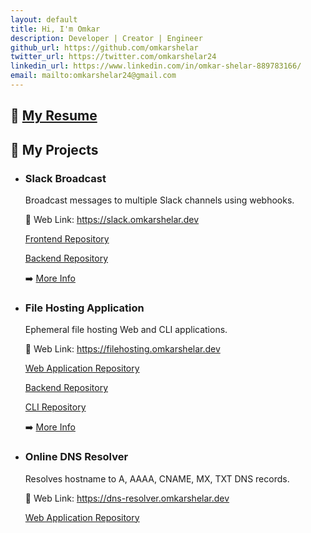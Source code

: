 ```yaml
---
layout: default
title: Hi, I'm Omkar
description: Developer | Creator | Engineer
github_url: https://github.com/omkarshelar
twitter_url: https://twitter.com/omkarshelar24
linkedin_url: https://www.linkedin.com/in/omkar-shelar-889783166/
email: mailto:omkarshelar24@gmail.com
---
```

## :page_facing_up: [My Resume](/assets/omkar-shelar-resume.pdf)

<div data-iframe-width="150" data-iframe-height="270" style="display:inline;margin-right:auto;" data-share-badge-id="162ac7f5-fe50-42bb-8065-b90565b284ad" data-share-badge-host="https://www.youracclaim.com"></div><script type="text/javascript" async src="//cdn.youracclaim.com/assets/utilities/embed.js"></script>

<div data-iframe-width="150" data-iframe-height="270" style="display:inline;margin-right:auto;" data-share-badge-id="4a5e58dc-e370-405a-b42a-b16987d28332" data-share-badge-host="https://www.youracclaim.com"></div><script type="text/javascript" async src="//cdn.youracclaim.com/assets/utilities/embed.js"></script>

## :floppy_disk: My Projects

* ### Slack Broadcast
  Broadcast messages to multiple Slack channels using webhooks.

	:link: Web Link:
	<a href="https://slack.omkarshelar.dev" target="_blank">https://slack.omkarshelar.dev</a><i class="fa fa-external-link" aria-hidden="true"></i>

	<i class="fa fa-github" aria-hidden="true"></i>
	[Frontend Repository](https://github.com/omkarshelar/slack-broadcast-frontend)

	<i class="fa fa-github" aria-hidden="true"></i>
	[Backend Repository](https://github.com/omkarshelar/slack-broadcast-API)
	
	:arrow_right: [More Info](/work/slack-broadcast)

* ### File Hosting Application
  Ephemeral file hosting Web and CLI applications.

	:link: Web Link:
	<a href="https://filehosting.omkarshelar.dev" target="_blank">https://filehosting.omkarshelar.dev</a><i class="fa fa-external-link" aria-hidden="true"></i>

	<i class="fa fa-github" aria-hidden="true"></i>
	[Web Application Repository](https://github.com/omkarshelar/file-hosting-frontend)

	<i class="fa fa-github" aria-hidden="true"></i>
	[Backend Repository](https://github.com/omkarshelar/file-hosting-backend)
	
	<i class="fa fa-github" aria-hidden="true"></i>
	[CLI Repository](https://github.com/omkarshelar/file-hosting-cli)

	:arrow_right: [More Info](/work/file-hosting)

* ### Online DNS Resolver
  Resolves hostname to A, AAAA, CNAME, MX, TXT DNS records.

	:link: Web Link:
	<a href="https://dns-resolver.omkarshelar.dev" target="_blank">https://dns-resolver.omkarshelar.dev</a><i class="fa fa-external-link" aria-hidden="true"></i>


	<i class="fa fa-github" aria-hidden="true"></i>
	[Web Application Repository](https://github.com/omkarshelar/dns-resolver)
